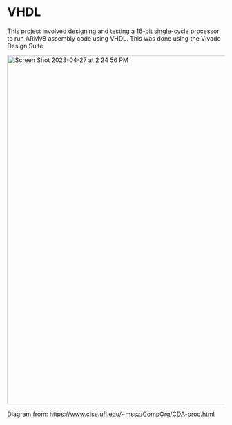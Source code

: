 # VHDL
This project involved designing and testing a 16-bit single-cycle processor to run ARMv8 assembly code using VHDL. This was done using the Vivado Design Suite

<img width="809" alt="Screen Shot 2023-04-27 at 2 24 56 PM" src="https://user-images.githubusercontent.com/99049949/234957457-38b3c6d1-b059-4405-a5e1-76028835e6e9.png">

Diagram from: https://www.cise.ufl.edu/~mssz/CompOrg/CDA-proc.html

